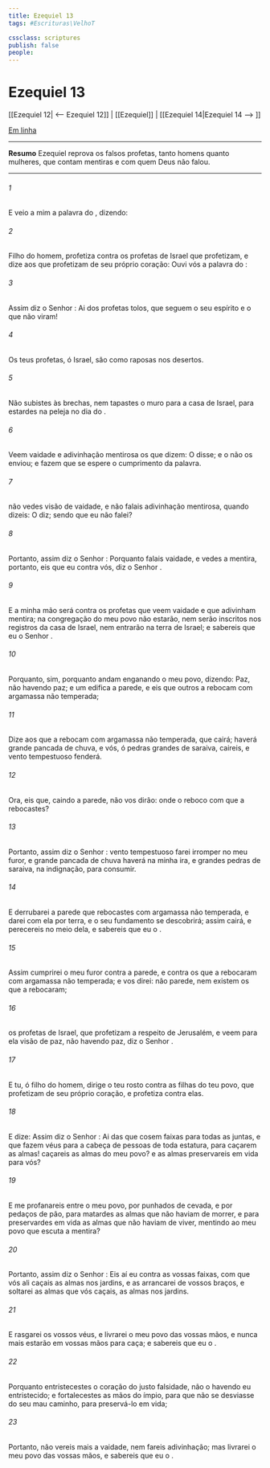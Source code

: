 ```yaml
---
title: Ezequiel 13
tags: #Escrituras\VelhoT

cssclass: scriptures
publish: false
people:
---
```


# Ezequiel 13
[[Ezequiel 12| <-- Ezequiel 12]] | [[Ezequiel]] | [[Ezequiel 14|Ezequiel 14 --> ]]

[Em linha](https://churchofjesuschrist.org/study/scriptures/ot/ezek/13?lang=por)

---
__Resumo__
Ezequiel reprova os falsos profetas, tanto homens quanto mulheres, que contam mentiras e com quem Deus não falou.

---
###### 1 
E veio a mim a palavra do , dizendo:

###### 2 
Filho do homem, profetiza contra os profetas de Israel que profetizam, e dize aos que profetizam de seu próprio coração: Ouvi vós a palavra do :

###### 3 
Assim diz o Senhor : Ai dos profetas tolos, que seguem o seu  espírito e o que não viram!

###### 4 
Os teus profetas, ó Israel, são como raposas nos desertos.

###### 5 
Não subistes às brechas, nem tapastes o muro  para a casa de Israel, para estardes na peleja no dia do .

###### 6 
Veem vaidade e adivinhação mentirosa os que dizem: O  disse; e o  não os enviou; e fazem que se espere o cumprimento da palavra.

###### 7 
 não vedes visão de vaidade, e não falais adivinhação mentirosa, quando dizeis: O  diz; sendo que eu  não falei?

###### 8 
Portanto, assim diz o Senhor : Porquanto falais vaidade, e vedes a mentira, portanto, eis que eu  contra vós, diz o Senhor .

###### 9 
E a minha mão será contra os profetas que veem vaidade e que adivinham mentira; na congregação do meu povo não estarão, nem serão inscritos nos registros da casa de Israel, nem entrarão na terra de Israel; e sabereis que eu  o Senhor .

###### 10 
Porquanto, sim, porquanto andam enganando o meu povo, dizendo: Paz, não havendo paz; e um edifica a parede, e eis que outros a rebocam com argamassa não temperada;

###### 11 
Dize aos que a rebocam com argamassa não temperada, que cairá; haverá  grande pancada de chuva, e vós, ó pedras grandes de saraiva, caireis, e  vento tempestuoso  fenderá.

###### 12 
Ora, eis que, caindo a parede, não vos dirão:  onde  o reboco com que a rebocastes?

###### 13 
Portanto, assim diz o Senhor :  vento tempestuoso farei irromper no meu furor, e  grande pancada de chuva haverá na minha ira, e grandes pedras de saraiva, na  indignação, para consumir.

###### 14 
E derrubarei a parede que rebocastes com argamassa não temperada, e darei com ela por terra, e o seu fundamento se descobrirá; assim cairá, e perecereis no meio dela, e sabereis que eu  o .

###### 15 
Assim cumprirei o meu furor contra a parede, e contra os que a rebocaram com argamassa não temperada; e vos direi:  não  parede, nem existem os que a rebocaram;

###### 16 
 os profetas de Israel, que profetizam a respeito de Jerusalém, e veem para ela visão de paz, não havendo paz, diz o Senhor .

###### 17 
E tu, ó filho do homem, dirige o teu rosto contra as filhas do teu povo, que profetizam de seu próprio coração, e profetiza contra elas.

###### 18 
E dize: Assim diz o Senhor : Ai das que cosem faixas para todas as juntas, e que fazem véus para a cabeça de pessoas de toda estatura, para caçarem as almas!  caçareis as almas do meu povo? e as almas preservareis em vida para vós?

###### 19 
E me profanareis entre o meu povo, por punhados de cevada, e por pedaços de pão, para matardes as almas que não haviam de morrer, e para preservardes em vida as almas que não haviam de viver, mentindo  ao meu povo que escuta a mentira?

###### 20 
Portanto, assim diz o Senhor : Eis aí  eu contra as vossas faixas, com que vós ali caçais as almas nos jardins, e as arrancarei de vossos braços, e soltarei as almas que vós caçais, as almas nos jardins.

###### 21 
E rasgarei os vossos véus, e livrarei o meu povo das vossas mãos, e nunca mais estarão em vossas mãos para  caça; e sabereis que eu  o .

###### 22 
Porquanto entristecestes o coração do justo  falsidade, não o havendo eu entristecido; e  fortalecestes as mãos do ímpio, para que não se desviasse do seu mau caminho, para preservá-lo em vida;

###### 23 
Portanto, não vereis mais a vaidade, nem fareis adivinhação; mas livrarei o meu povo das vossas mãos, e sabereis que eu  o .

